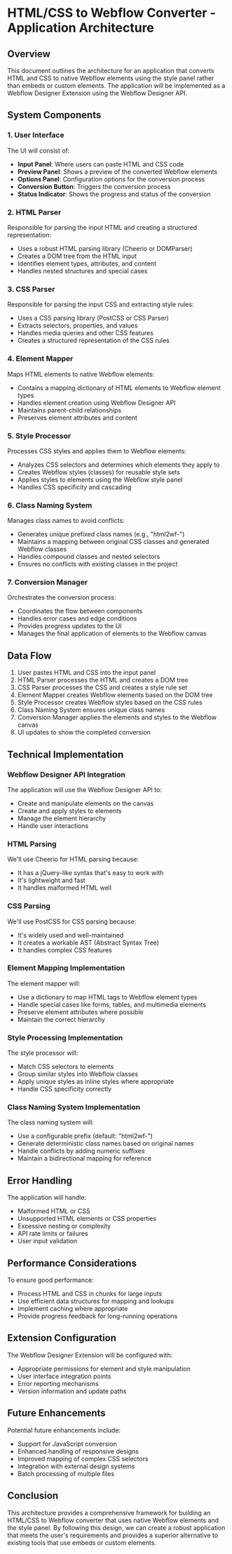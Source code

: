 # HTML/CSS to Webflow Converter - Application Architecture

## Overview

This document outlines the architecture for an application that converts HTML and CSS to native Webflow elements using the style panel rather than embeds or custom elements. The application will be implemented as a Webflow Designer Extension using the Webflow Designer API.

## System Components

### 1. User Interface

The UI will consist of:

- **Input Panel**: Where users can paste HTML and CSS code
- **Preview Panel**: Shows a preview of the converted Webflow elements
- **Options Panel**: Configuration options for the conversion process
- **Conversion Button**: Triggers the conversion process
- **Status Indicator**: Shows the progress and status of the conversion

### 2. HTML Parser

Responsible for parsing the input HTML and creating a structured representation:

- Uses a robust HTML parsing library (Cheerio or DOMParser)
- Creates a DOM tree from the HTML input
- Identifies element types, attributes, and content
- Handles nested structures and special cases

### 3. CSS Parser

Responsible for parsing the input CSS and extracting style rules:

- Uses a CSS parsing library (PostCSS or CSS Parser)
- Extracts selectors, properties, and values
- Handles media queries and other CSS features
- Creates a structured representation of the CSS rules

### 4. Element Mapper

Maps HTML elements to native Webflow elements:

- Contains a mapping dictionary of HTML elements to Webflow element types
- Handles element creation using Webflow Designer API
- Maintains parent-child relationships
- Preserves element attributes and content

### 5. Style Processor

Processes CSS styles and applies them to Webflow elements:

- Analyzes CSS selectors and determines which elements they apply to
- Creates Webflow styles (classes) for reusable style sets
- Applies styles to elements using the Webflow style panel
- Handles CSS specificity and cascading

### 6. Class Naming System

Manages class names to avoid conflicts:

- Generates unique prefixed class names (e.g., "html2wf-")
- Maintains a mapping between original CSS classes and generated Webflow classes
- Handles compound classes and nested selectors
- Ensures no conflicts with existing classes in the project

### 7. Conversion Manager

Orchestrates the conversion process:

- Coordinates the flow between components
- Handles error cases and edge conditions
- Provides progress updates to the UI
- Manages the final application of elements to the Webflow canvas

## Data Flow

1. User pastes HTML and CSS into the input panel
2. HTML Parser processes the HTML and creates a DOM tree
3. CSS Parser processes the CSS and creates a style rule set
4. Element Mapper creates Webflow elements based on the DOM tree
5. Style Processor creates Webflow styles based on the CSS rules
6. Class Naming System ensures unique class names
7. Conversion Manager applies the elements and styles to the Webflow canvas
8. UI updates to show the completed conversion

## Technical Implementation

### Webflow Designer API Integration

The application will use the Webflow Designer API to:

- Create and manipulate elements on the canvas
- Create and apply styles to elements
- Manage the element hierarchy
- Handle user interactions

### HTML Parsing

We'll use Cheerio for HTML parsing because:
- It has a jQuery-like syntax that's easy to work with
- It's lightweight and fast
- It handles malformed HTML well

### CSS Parsing

We'll use PostCSS for CSS parsing because:
- It's widely used and well-maintained
- It creates a workable AST (Abstract Syntax Tree)
- It handles complex CSS features

### Element Mapping Implementation

The element mapper will:
- Use a dictionary to map HTML tags to Webflow element types
- Handle special cases like forms, tables, and multimedia elements
- Preserve element attributes where possible
- Maintain the correct hierarchy

### Style Processing Implementation

The style processor will:
- Match CSS selectors to elements
- Group similar styles into Webflow classes
- Apply unique styles as inline styles where appropriate
- Handle CSS specificity correctly

### Class Naming System Implementation

The class naming system will:
- Use a configurable prefix (default: "html2wf-")
- Generate deterministic class names based on original names
- Handle conflicts by adding numeric suffixes
- Maintain a bidirectional mapping for reference

## Error Handling

The application will handle:
- Malformed HTML or CSS
- Unsupported HTML elements or CSS properties
- Excessive nesting or complexity
- API rate limits or failures
- User input validation

## Performance Considerations

To ensure good performance:
- Process HTML and CSS in chunks for large inputs
- Use efficient data structures for mapping and lookups
- Implement caching where appropriate
- Provide progress feedback for long-running operations

## Extension Configuration

The Webflow Designer Extension will be configured with:
- Appropriate permissions for element and style manipulation
- User interface integration points
- Error reporting mechanisms
- Version information and update paths

## Future Enhancements

Potential future enhancements include:
- Support for JavaScript conversion
- Enhanced handling of responsive designs
- Improved mapping of complex CSS selectors
- Integration with external design systems
- Batch processing of multiple files

## Conclusion

This architecture provides a comprehensive framework for building an HTML/CSS to Webflow converter that uses native Webflow elements and the style panel. By following this design, we can create a robust application that meets the user's requirements and provides a superior alternative to existing tools that use embeds or custom elements.
